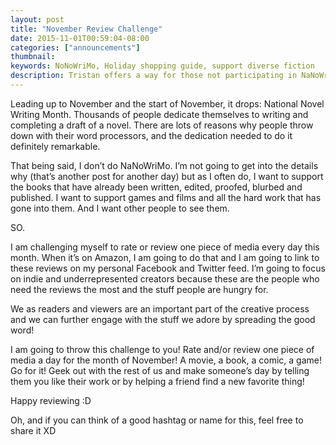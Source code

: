 ```yaml
---
layout: post
title: "November Review Challenge"
date: 2015-11-01T00:59:04-08:00
categories: ["announcements"]
thumbnail:
keywords: NoNoWriMo, Holiday shopping guide, support diverse fiction
description: Tristan offers a way for those not participating in NaNoWriMo to support the fiction, games, and creative projects they love!
---
```


Leading up to November and the start of November, it drops: National Novel Writing Month. Thousands of people dedicate themselves to writing and completing a draft of a novel. There are lots of reasons why people throw down with their word processors, and the dedication needed to do it definitely remarkable. 

That being said, I don’t do NaNoWriMo. I’m not going to get into the details why (that’s another post for another day) but as I often do, I want to support the books that have already been written, edited, proofed, blurbed and published. I want to support games and films and all the hard work that has gone into them. And I want other people to see them.

SO.

I am challenging myself to rate or review one piece of media every day this month. When it’s on Amazon, I am going to do that and I am going to link to these reviews on my personal Facebook and Twitter feed. I’m going to focus on indie and underrepresented creators because these are the people who need the reviews the most and the stuff people are hungry for. 

We as readers and viewers are an important part of the creative process and we can further engage with the stuff we adore by spreading the good word! 

I am going to throw this challenge to you! Rate and/or review one piece of media a day for the month of November! A movie, a book, a comic, a game! Go for it! Geek out with the rest of us and make someone’s day by telling them you like their work or by helping a friend find a new favorite thing!

Happy reviewing :D

Oh, and if you can think of a good hashtag or name for this, feel free to share it XD
